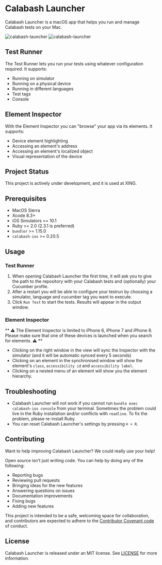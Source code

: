 # Calabash Launcher

Calabash Launcher is a macOS app that helps you run and manage Calabash tests on your Mac.

![calabash-launcher](https://user-images.githubusercontent.com/4190298/31447991-9ea646a2-aea3-11e7-9b4e-353399805409.png)
![calabash-launcher](https://user-images.githubusercontent.com/18147900/32011906-7820e884-b9b6-11e7-8a43-8be26fd08c65.png)

## Test Runner

The Test Runner lets you run your tests using whatever configuration required. It supports:

- Running on simulator
- Running on a physical device
- Running in different languages
- Test tags
- Console

## Element Inspector

With the Element Inspector you can "browse" your app via its elements. It supports:

- Device element highlighting
- Accessing an element's address
- Accessing an element's localized object
- Visual representation of the device

## Project Status

This project is actively under development, and it is used at XING.

## Prerequisites

- MacOS Sierra
- Xcode 8.3+
- iOS Simulators >= 10.1
- Ruby >= 2.0 (2.3.1 is preferred)
- `bundler` >= 1.15.0
- `calabash-ios` >= 0.20.5

## Usage

### Test Runner

1. When opening Calabash Launcher the first time, it will ask you to give the path to the repository with your Calabash tests and (optionally) your Cucumber profile.
2. After a restart you will be able to configure your testrun by choosing a simulator, language and cucumber tag you want to execute.
3. Click `Run Test` to start the tests. Results will appear in the output window.

### Element Inspector

** ⚠️ The Element Inspector is limited to iPhone 6, iPhone 7 and iPhone 8. Please make sure that one of these devices is launched when you search for elements. ⚠️ **

- Clicking on the right window in the view will sync the Inspector with the simulator (and it will be automatic synced every 5 seconds)
- Clicking on an element in the synchronised window will show the element's `class`, `accessibility id` and `accessibility label`.
- Clicking on a nested menu of an element will show you the element hierarchy.

## Troubleshooting

- Calabash Launcher will not work if you cannot run `bundle exec calabash-ios console` from your terminal. 
Sometimes the problem could live in the Ruby installation and/or conflicts with `readline`. To fix the problem, please re-install Ruby.
- You can reset Calabash Launcher's settings by pressing `⌘ + R`.

## Contributing
Want to help improving Calabash Launcher? We could really use your help!

Open source isn't just writing code. You can help by doing any of the following:

- Reporting bugs
- Reviewing pull requests
- Bringing ideas for the new features
- Answering questions on issues
- Documentation improvements
- Fixing bugs
- Adding new features

This project is intended to be a safe, welcoming space for collaboration, and contributors are expected to adhere to the [Contributor Covenant code](http://contributor-covenant.org/) of conduct.

## License

Calabash Launcher is released under an MIT license. See [LICENSE](LICENSE) for more information.
